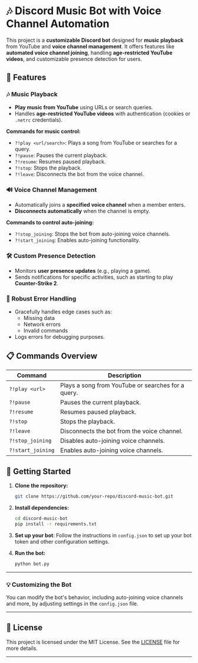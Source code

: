 

# 🎶 Discord Music Bot with Voice Channel Automation

This project is a **customizable Discord bot** designed for **music playback** from YouTube and **voice channel management**. It offers features like **automated voice channel joining**, handling **age-restricted YouTube videos**, and customizable presence detection for users.

## 🚀 Features

### 🎶 **Music Playback**
- **Play music from YouTube** using URLs or search queries.
- Handles **age-restricted YouTube videos** with authentication (cookies or `.netrc` credentials).
  
**Commands for music control:**
- `?!play <url/search>`: Plays a song from YouTube or searches for a query.
- `?!pause`: Pauses the current playback.
- `?!resume`: Resumes paused playback.
- `?!stop`: Stops the playback.
- `?!leave`: Disconnects the bot from the voice channel.

### 🔊 **Voice Channel Management**
- Automatically joins a **specified voice channel** when a member enters.
- **Disconnects automatically** when the channel is empty.
  
**Commands to control auto-joining:**
- `?!stop_joining`: Stops the bot from auto-joining voice channels.
- `?!start_joining`: Enables auto-joining functionality.

### 🛠️ **Custom Presence Detection**
- Monitors **user presence updates** (e.g., playing a game).
- Sends notifications for specific activities, such as starting to play **Counter-Strike 2**.

### 📜 **Robust Error Handling**
- Gracefully handles edge cases such as:
  - Missing data
  - Network errors
  - Invalid commands
- Logs errors for debugging purposes.

## 📋 Commands Overview

| Command             | Description                                              |
|---------------------|----------------------------------------------------------|
| `?!play <url>`       | Plays a song from YouTube or searches for a query.       |
| `?!pause`            | Pauses the current playback.                             |
| `?!resume`           | Resumes paused playback.                                |
| `?!stop`             | Stops the playback.                                      |
| `?!leave`            | Disconnects the bot from the voice channel.              |
| `?!stop_joining`     | Disables auto-joining voice channels.                    |
| `?!start_joining`    | Enables auto-joining voice channels.                     |

## 📝 Getting Started

1. **Clone the repository:**
   ```bash
   git clone https://github.com/your-repo/discord-music-bot.git
   ```

2. **Install dependencies:**
   ```bash
   cd discord-music-bot
   pip install -r requirements.txt
   ```

3. **Set up your bot**: Follow the instructions in `config.json` to set up your bot token and other configuration settings.

4. **Run the bot:**
   ```bash
   python bot.py
   ```

---

### 💡 Customizing the Bot
You can modify the bot's behavior, including auto-joining voice channels and more, by adjusting settings in the `config.json` file.

---

## 📄 License

This project is licensed under the MIT License. See the [LICENSE](LICENSE) file for more details.

---
